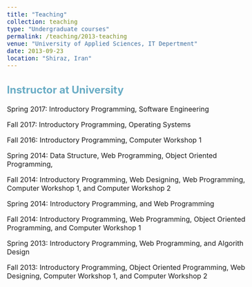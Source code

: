 ```yaml
---
title: "Teaching"
collection: teaching
type: "Undergraduate courses"
permalink: /teaching/2013-teaching
venue: "University of Applied Sciences, IT Depertment"
date: 2013-09-23
location: "Shiraz, Iran"
---
```


<style type="text/css">
  body{
  font-size: 12pt;
}
  ##{
  color: #69ACC5;
}
  h2{
  color: #69ACC5;
}
</style>

## Instructor at University
Spring 2017: Introductory Programming, Software Engineering

Fall 2017: Introductory Programming, Operating Systems 

Fall 2016: Introductory Programming, Computer Workshop 1 

Spring 2014: Data Structure, Web Programming, Object Oriented Programming,

Fall 2014: Introductory Programming, Web Designing, Web Programming, Computer Workshop 1, and Computer Workshop 2 

Spring 2014: Introductory Programming, and Web Programming

Fall 2014: Introductory Programming, Web Programming, Object Oriented Programming, and Computer Workshop 1

Spring 2013: Introductory Programming, Web Programming, and Algorith Design 

Fall 2013: Introductory Programming, Object Oriented Programming, Web Designing, Computer Workshop 1, and Computer Workshop 2 
